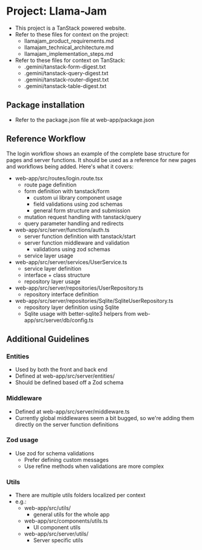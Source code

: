 # Project: Llama-Jam

- This project is a TanStack powered website.
- Refer to these files for context on the project:
  - llamajam_product_requirements.md
  - llamajam_technical_architecture.md
  - llamajam_implementation_steps.md
- Refer to these files for context on TanStack:
  - .gemini/tanstack-form-digest.txt
  - .gemini/tanstack-query-digest.txt
  - .gemini/tanstack-router-digest.txt
  - .gemini/tanstack-table-digest.txt

## Package installation

- Refer to the package.json file at web-app/package.json

## Reference Workflow

The login workflow shows an example of the complete base structure for pages and server functions. It should be used as a reference for new pages and workflows being added. Here's what it covers:

- web-app/src/routes/login.route.tsx
  - route page definition
  - form definition with tanstack/form
    - custom ui library component usage
    - field validations using zod schemas
    - general form structure and submission
  - mutation request handling with tanstack/query
  - query parameter handling and redirects
- web-app/src/server/functions/auth.ts
  - server function definition with tanstack/start
  - server function middleware and validation
    - validations using zod schemas
  - service layer usage
- web-app/src/server/services/UserService.ts
  - service layer definition
  - interface + class structure
  - repository layer usage
- web-app/src/server/repositories/UserRepository.ts
  - repository interface definition
- web-app/src/server/repositories/Sqlite/SqliteUserRepository.ts
  - repository layer definition using Sqlite
  - Sqlite usage with better-sqlite3 helpers from web-app/src/server/db/config.ts

## Additional Guidelines

### Entities

- Used by both the front and back end
- Defined at web-app/src/server/entities/
- Should be defined based off a Zod schema

### Middleware

- Defined at web-app/src/server/middleware.ts
- Currently global middlewares seem a bit bugged, so we're adding them directly on the server function definitions

### Zod usage

- Use zod for schema validations
  - Prefer defining custom messages
  - Use refine methods when validations are more complex

### Utils

- There are multiple utils folders localized per context
- e.g.:
  - web-app/src/utils/
    - general utils for the whole app
  - web-app/src/components/utils.ts
    - UI component utils
  - web-app/src/server/utils/
    - Server specific utils
